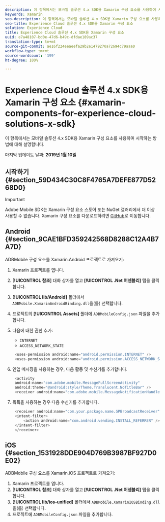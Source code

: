 ```yaml
---
description: 이 항목에서는 모바일 솔루션 4.x SDK용 Xamarin 구성 요소를 사용하여 시작하는 방법에 대해 설명합니다.
keywords: Xamarin
seo-description: 이 항목에서는 모바일 솔루션 4.x SDK용 Xamarin 구성 요소를 사용하여 시작하는 방법에 대해 설명합니다.
seo-title: Experience Cloud 솔루션 4.x SDK용 Xamarin 구성 요소
solution: Experience Cloud
title: Experience Cloud 솔루션 4.x SDK용 Xamarin 구성 요소
uuid: e7a48107-bd0e-47d6-b49c-dfdae189ac37
translation-type: tm+mt
source-git-commit: ae16f224eeaeefa29b2e1479270a72694c79aaa0
workflow-type: tm+mt
source-wordcount: '199'
ht-degree: 100%

---
```



# Experience Cloud 솔루션 4.x SDK용 Xamarin 구성 요소 {#xamarin-components-for-experience-cloud-solutions-x-sdk}

이 항목에서는 모바일 솔루션 4.x SDK용 Xamarin 구성 요소를 사용하여 시작하는 방법에 대해 설명합니다.

마지막 업데이트 날짜: **2019년 1월 10일**

## 시작하기 {#section_59D434C30C8F4765A7DEFE877D5268D0}

>[!IMPORTANT]
>
>Adobe Mobile SDK는 Xamarin 구성 요소 스토어 또는 NuGet 갤러리에서 더 이상 사용할 수 없습니다. Xamarin 구성 요소를 다운로드하려면 [GitHub](https://github.com/Adobe-Marketing-Cloud/mobile-services)로 이동합니다.

## Android {#section_9CAE1BFD359242568D8288C12A4B7A7D}

ADBMobile 구성 요소를 Xamarin.Android 프로젝트로 가져오기:

1. Xamarin 프로젝트를 엽니다.
1. **[!UICONTROL 참조]** 대화 상자를 열고 **[!UICONTROL .Net 어셈블리]** 탭을 클릭합니다.
1. **[!UICONTROL lib/Android]** 폴더에서 `ADBMobile.XamarinAndroidBinding.dll`을(를) 선택합니다.
1. 프로젝트의 **[!UICONTROL Assets]** 폴더에 `ADBMobileConfig.json` 파일을 추가합니다.
1. 다음에 대한 권한 추가:

   * `INTERNET`
   * `ACCESS_NETWORK_STATE`

   ```java
    <uses-permission android:name="android.permission.INTERNET" />
    <uses-permission android:name="android.permission.ACCESS_NETWORK_STATE" />
   ```

1. 인앱 메시징을 사용하는 경우, 다음 활동 및 수신기를 추가합니다.

   ```java
    <activity 
    android:name="com.adobe.mobile.MessageFullScreenActivity" 
    android:theme="@android:style/Theme.Translucent.NoTitleBar" />
    <receiver android:name="com.adobe.mobile.MessageNotificationHandler" />
   ```

1. 획득을 사용하는 경우 다음 수신기를 추가합니다.

   ```java
    <receiver android:name="com.your.package.name.GPBroadcastReceiver" android:exported="true">
    <intent-filter>
        <action android:name="com.android.vending.INSTALL_REFERRER" />
    </intent-filter>
    </receiver>
   ```

## iOS {#section_1531928DDE904D769B3987BF927D0E02}

ADBMobile 구성 요소를 Xamarin.iOS 프로젝트로 가져오기:

1. Xamarin 프로젝트를 엽니다.
1. **[!UICONTROL 참조]** 대화 상자를 열고 **[!UICONTROL .Net 어셈블리]** 탭을 클릭합니다.
1. **[!UICONTROL lib/ios-unified]** 폴더에서 `ADBMobile.XamarinIOSBinding.dll`을(를) 선택합니다.
1. 프로젝트에 `ADBMobileConfig.json` 파일을 추가합니다.
